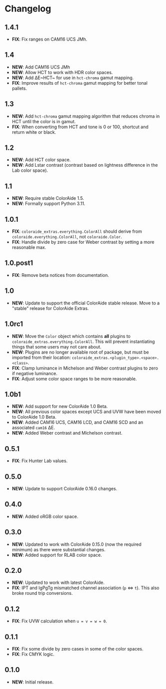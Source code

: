 # Changelog

## 1.4.1

- **FIX**: Fix ranges on CAM16 UCS JMh.

## 1.4

- **NEW**: Add CAM16 UCS JMh
- **NEW**: Allow HCT to work with HDR color spaces.
- **NEW**: Add ∆E~HCT~ for use in `hct-chroma` gamut mapping.
- **FIX**: Improve results of `hct-chroma` gamut mapping for better tonal pallets.

## 1.3

- **NEW**: Add `hct-chroma` gamut mapping algorithm that reduces chroma in HCT until the color is in gamut.
- **FIX**: When converting from HCT and tone is 0 or 100, shortcut and return white or black.

## 1.2

- **NEW**: Add HCT color space.
- **NEW**: Add Lstar contrast (contrast based on lightness difference in the Lab color space).

## 1.1

- **NEW**: Require stable ColorAide 1.5.
- **NEW**: Formally support Python 3.11.

## 1.0.1

- **FIX**: `coloraide_extras.everything.ColorAll` should derive from `coloraide.everything.ColorAll`, not
  `coloraide.Color`.
- **FIX**: Handle divide by zero case for Weber contrast by setting a more reasonable max.

## 1.0.post1

- **FIX**: Remove beta notices from documentation.

## 1.0

- **NEW**: Update to support the official ColorAide stable release. Move to a "stable" release for ColorAide Extras.

## 1.0rc1

- **NEW**: Move the `Color` object which contains **all** plugins to `coloraide_extras.everything.ColorAll`. This will
  prevent instantiating things that some users may not care about.
- **NEW**: Plugins are no longer available root of package, but must be imported from their location:
  `coloraide_extras.<plugin_type>.<space>.<class>`.
- **FIX**: Clamp luminance in Michelson and Weber contrast plugins to zero if negative luminance.
- **FIX**: Adjust some color space ranges to be more reasonable.

## 1.0b1

- **NEW**: Add support for new ColorAide 1.0 Beta.
- **NEW**: All previous color spaces except UCS and UVW have been moved to ColorAide 1.0 Beta.
- **NEW**: Added CAM16 UCS, CAM16 LCD, and CAM16 SCD and an associated `cam16` ∆E.
- **NEW**: Added Weber contrast and Michelson contrast.

## 0.5.1

- **FIX**: Fix Hunter Lab values.

## 0.5.0

- **NEW**: Update to support ColorAide 0.16.0 changes.

## 0.4.0

- **NEW**: Added oRGB color space.

## 0.3.0

- **NEW**: Updated to work with ColorAide 0.15.0 (now the required minimum) as there were substantial changes.
- **NEW**: Added support for RLAB color space.

## 0.2.0

- **NEW**: Updated to work with latest ColorAide.
- **FIX**: IPT and IgPgTg mismatched channel association (`p` <=> `t`). This also broke round trip conversions.

## 0.1.2

- **FIX**: Fix UVW calculation when `u = v = w = 0`.

## 0.1.1

- **FIX**: Fix some divide by zero cases in some of the color spaces.
- **FIX**: Fix CMYK logic.

## 0.1.0

- **NEW**: Initial release.
